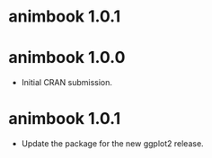 # animbook 1.0.1

# animbook 1.0.0

* Initial CRAN submission.

# animbook 1.0.1

* Update the package for the new ggplot2 release.
